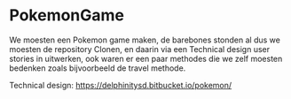 # PokemonGame

We moesten een Pokemon game maken, de barebones stonden al dus we moesten de repository Clonen, en daarin via een Technical design user stories in uitwerken, ook waren er een paar methodes die we zelf moesten bedenken zoals bijvoorbeeld de travel methode. 

Technical design: https://delphinitysd.bitbucket.io/pokemon/
